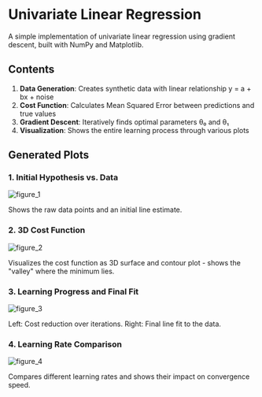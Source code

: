 # Univariate Linear Regression

A simple implementation of univariate linear regression using gradient descent, built with NumPy and Matplotlib.

## Contents

1. **Data Generation**: Creates synthetic data with linear relationship y = a + bx + noise
2. **Cost Function**: Calculates Mean Squared Error between predictions and true values
3. **Gradient Descent**: Iteratively finds optimal parameters θ₀ and θ₁
4. **Visualization**: Shows the entire learning process through various plots

## Generated Plots

### 1. Initial Hypothesis vs. Data

![figure_1](https://github.com/gxstxxv/Univariate-Lineare-Regression/blob/main/plots/Figure_1.png)

Shows the raw data points and an initial line estimate.

### 2. 3D Cost Function

![figure_2](https://github.com/gxstxxv/Univariate-Lineare-Regression/blob/main/plots/Figure_2.png)

Visualizes the cost function as 3D surface and contour plot - shows the "valley" where the minimum lies.

### 3. Learning Progress and Final Fit

![figure_3](https://github.com/gxstxxv/Univariate-Lineare-Regression/blob/main/plots/Figure_3.png)

Left: Cost reduction over iterations. Right: Final line fit to the data.

### 4. Learning Rate Comparison

![figure_4](https://github.com/gxstxxv/Univariate-Lineare-Regression/blob/main/plots/Figure_4.png)

Compares different learning rates and shows their impact on convergence speed.
